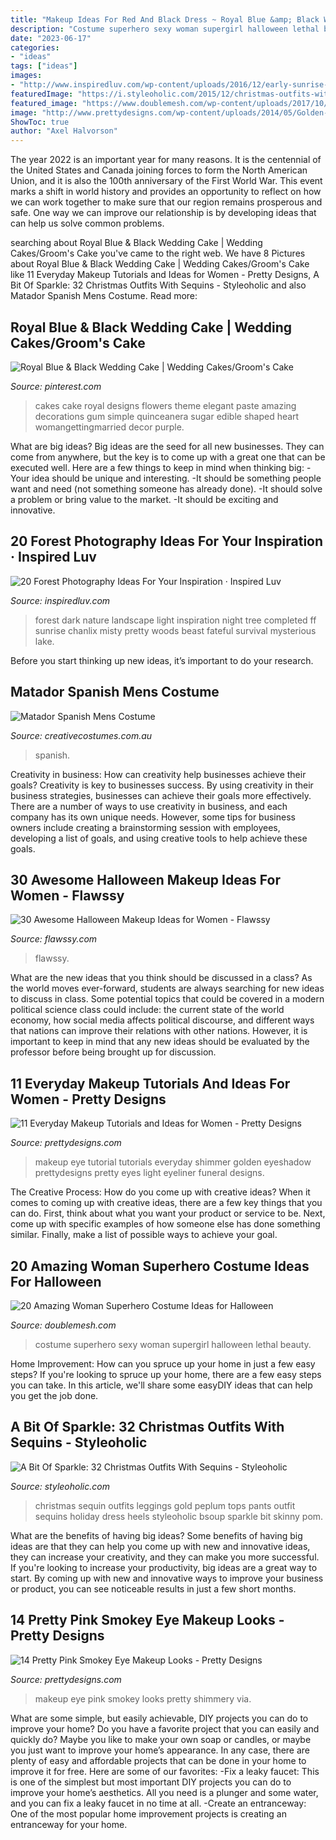 ```yaml
---
title: "Makeup Ideas For Red And Black Dress ~ Royal Blue &amp; Black Wedding Cake"
description: "Costume superhero sexy woman supergirl halloween lethal beauty"
date: "2023-06-17"
categories:
- "ideas"
tags: ["ideas"]
images:
- "http://www.inspiredluv.com/wp-content/uploads/2016/12/early-sunrise-forest-photography.jpg"
featuredImage: "https://i.styleoholic.com/2015/12/christmas-outfits-with-sequin-pieces-15.jpg"
featured_image: "https://www.doublemesh.com/wp-content/uploads/2017/10/Sexy-Supergirl-Costume.jpg"
image: "http://www.prettydesigns.com/wp-content/uploads/2014/05/Golden-Shimmer-Eye-Makeup-Tutorial.jpg"
ShowToc: true
author: "Axel Halvorson"
---
```



The year 2022 is an important year for many reasons. It is the centennial of the United States and Canada joining forces to form the North American Union, and it is also the 100th anniversary of the First World War. This event marks a shift in world history and provides an opportunity to reflect on how we can work together to make sure that our region remains prosperous and safe. One way we can improve our relationship is by developing ideas that can help us solve common problems.

	

		
searching about Royal Blue &amp; Black Wedding Cake | Wedding Cakes/Groom&#039;s Cake you've came to the right web. We have 8 Pictures about Royal Blue &amp; Black Wedding Cake | Wedding Cakes/Groom&#039;s Cake like 11 Everyday Makeup Tutorials and Ideas for Women - Pretty Designs, A Bit Of Sparkle: 32 Christmas Outfits With Sequins - Styleoholic and also Matador Spanish Mens Costume. Read more:
		
    
## Royal Blue &amp; Black Wedding Cake | Wedding Cakes/Groom&#039;s Cake

<img loading=lazy src="https://s-media-cache-ak0.pinimg.com/736x/be/11/02/be110211fd44264ca8fda27eee6c8329.jpg" onerror="this.onerror=null;this.src='https://tse3.mm.bing.net/th?id=OIP.no503EhJv-zKfkU87j0UWgHaJ6&amp;pid=15.1';" alt="Royal Blue &amp; Black Wedding Cake | Wedding Cakes/Groom&#039;s Cake">

_Source: pinterest.com_

>cakes cake royal designs flowers theme elegant paste amazing decorations gum simple quinceanera sugar edible shaped heart womangettingmarried decor purple. 

	

What are big ideas?
Big ideas are the seed for all new businesses. They can come from anywhere, but the key is to come up with a great one that can be executed well. Here are a few things to keep in mind when thinking big: 
-Your idea should be unique and interesting. 
-It should be something people want and need (not something someone has already done). 
-It should solve a problem or bring value to the market. 
-It should be exciting and innovative.

    
## 20 Forest Photography Ideas For Your Inspiration · Inspired Luv

<img loading=lazy src="http://www.inspiredluv.com/wp-content/uploads/2016/12/early-sunrise-forest-photography.jpg" onerror="this.onerror=null;this.src='https://tse2.mm.bing.net/th?id=OIP.45fMgn8zhl0sZFRPYc2UlwHaLL&amp;pid=15.1';" alt="20 Forest Photography Ideas For Your Inspiration · Inspired Luv">

_Source: inspiredluv.com_

>forest dark nature landscape light inspiration night tree completed ff sunrise chanlix misty pretty woods beast fateful survival mysterious lake. 

	

Before you start thinking up new ideas, it’s important to do your research.

    
## Matador Spanish Mens Costume

<img loading=lazy src="https://www.creativecostumes.com.au/wp-content/uploads/2015/08/BCP_7894-768x1024.jpg" onerror="this.onerror=null;this.src='https://tse2.mm.bing.net/th?id=OIP.nI9cfoJ6_i7eqDy0mkmWIwHaJ4&amp;pid=15.1';" alt="Matador Spanish Mens Costume">

_Source: creativecostumes.com.au_

>spanish. 

	

Creativity in business: How can creativity help businesses achieve their goals?
Creativity is key to businesses success. By using creativity in their business strategies, businesses can achieve their goals more effectively. There are a number of ways to use creativity in business, and each company has its own unique needs. However, some tips for business owners include creating a brainstorming session with employees, developing a list of goals, and using creative tools to help achieve these goals.

    
## 30 Awesome Halloween Makeup Ideas For Women - Flawssy

<img loading=lazy src="https://www.flawssy.com/wp-content/uploads/2016/05/Chelsea-Smile-Halloween-Makeup-1.jpg" onerror="this.onerror=null;this.src='https://tse3.mm.bing.net/th?id=OIP.Q0JEzKXIneWMbJ0MwW7bIgHaJ4&amp;pid=15.1';" alt="30 Awesome Halloween Makeup Ideas for Women - Flawssy">

_Source: flawssy.com_

>flawssy. 

	

What are the new ideas that you think should be discussed in a class?
As the world moves ever-forward, students are always searching for new ideas to discuss in class. Some potential topics that could be covered in a modern political science class could include: the current state of the world economy, how social media affects political discourse, and different ways that nations can improve their relations with other nations. However, it is important to keep in mind that any new ideas should be evaluated by the professor before being brought up for discussion.

    
## 11 Everyday Makeup Tutorials And Ideas For Women - Pretty Designs

<img loading=lazy src="http://www.prettydesigns.com/wp-content/uploads/2014/05/Golden-Shimmer-Eye-Makeup-Tutorial.jpg" onerror="this.onerror=null;this.src='https://tse1.mm.bing.net/th?id=OIP.31jKTlkGr6DgA9hu6lgK8QHaPZ&amp;pid=15.1';" alt="11 Everyday Makeup Tutorials and Ideas for Women - Pretty Designs">

_Source: prettydesigns.com_

>makeup eye tutorial tutorials everyday shimmer golden eyeshadow prettydesigns pretty eyes light eyeliner funeral designs. 

	

The Creative Process: How do you come up with creative ideas?
When it comes to coming up with creative ideas, there are a few key things that you can do. First, think about what you want your product or service to be. Next, come up with specific examples of how someone else has done something similar. Finally, make a list of possible ways to achieve your goal.

    
## 20 Amazing Woman Superhero Costume Ideas For Halloween

<img loading=lazy src="https://www.doublemesh.com/wp-content/uploads/2017/10/Sexy-Supergirl-Costume.jpg" onerror="this.onerror=null;this.src='https://tse1.mm.bing.net/th?id=OIP.Axzng9as5ghAE_s5xcg5ogHaKl&amp;pid=15.1';" alt="20 Amazing Woman Superhero Costume Ideas for Halloween">

_Source: doublemesh.com_

>costume superhero sexy woman supergirl halloween lethal beauty. 

	

Home Improvement: How can you spruce up your home in just a few easy steps?
If you're looking to spruce up your home, there are a few easy steps you can take. In this article, we'll share some easyDIY ideas that can help you get the job done.

    
## A Bit Of Sparkle: 32 Christmas Outfits With Sequins - Styleoholic

<img loading=lazy src="https://i.styleoholic.com/2015/12/christmas-outfits-with-sequin-pieces-15.jpg" onerror="this.onerror=null;this.src='https://tse1.mm.bing.net/th?id=OIP.gC_zVOX6jjc879xPCXOemQHaLH&amp;pid=15.1';" alt="A Bit Of Sparkle: 32 Christmas Outfits With Sequins - Styleoholic">

_Source: styleoholic.com_

>christmas sequin outfits leggings gold peplum tops pants outfit sequins holiday dress heels styleoholic bsoup sparkle bit skinny pom. 

	

What are the benefits of having big ideas?
Some benefits of having big ideas are that they can help you come up with new and innovative ideas, they can increase your creativity, and they can make you more successful. If you're looking to increase your productivity, big ideas are a great way to start. By coming up with new and innovative ways to improve your business or product, you can see noticeable results in just a few short months.

    
## 14 Pretty Pink Smokey Eye Makeup Looks - Pretty Designs

<img loading=lazy src="http://www.prettydesigns.com/wp-content/uploads/2014/07/Shimmery-Pink-Smokey-Eye-Makeup.jpg" onerror="this.onerror=null;this.src='https://tse1.mm.bing.net/th?id=OIP.m54-kK-hEGMeWWeb_JZ2UQAAAA&amp;pid=15.1';" alt="14 Pretty Pink Smokey Eye Makeup Looks - Pretty Designs">

_Source: prettydesigns.com_

>makeup eye pink smokey looks pretty shimmery via. 

	

What are some simple, but easily achievable, DIY projects you can do to improve your home?
Do you have a favorite project that you can easily and quickly do? Maybe you like to make your own soap or candles, or maybe you just want to improve your home’s appearance. In any case, there are plenty of easy and affordable projects that can be done in your home to improve it for free. Here are some of our favorites: 
-Fix a leaky faucet: This is one of the simplest but most important DIY projects you can do to improve your home’s aesthetics. All you need is a plunger and some water, and you can fix a leaky faucet in no time at all. 
-Create an entranceway: One of the most popular home improvement projects is creating an entranceway for your home.


